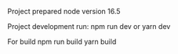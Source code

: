 Project prepared node version 16.5

Project development run:
npm run dev
or
yarn dev

For build
npm run build
yarn build
